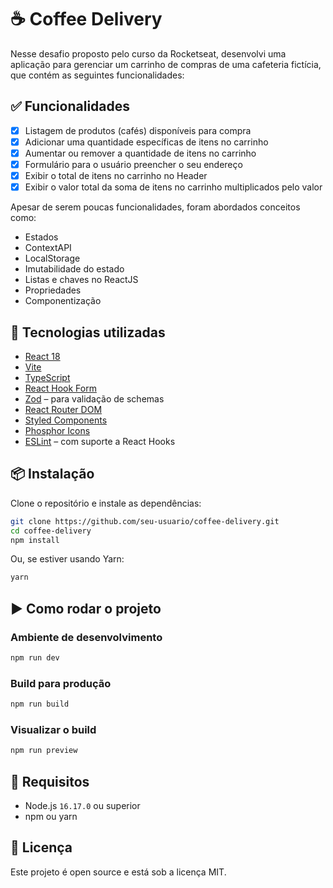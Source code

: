# ☕ Coffee Delivery

Nesse desafio proposto pelo curso da Rocketseat, desenvolvi uma aplicação para gerenciar um carrinho de compras de uma cafeteria fictícia, que contém as seguintes funcionalidades:

## ✅ Funcionalidades

- [x] Listagem de produtos (cafés) disponíveis para compra
- [x] Adicionar uma quantidade específicas de itens no carrinho
- [x] Aumentar ou remover a quantidade de itens no carrinho
- [x] Formulário para o usuário preencher o seu endereço
- [x] Exibir o total de itens no carrinho no Header
- [x] Exibir o valor total da soma de itens no carrinho multiplicados pelo valor

Apesar de serem poucas funcionalidades, foram abordados conceitos como:

- Estados
- ContextAPI
- LocalStorage
- Imutabilidade do estado
- Listas e chaves no ReactJS
- Propriedades
- Componentização

## 🚀 Tecnologias utilizadas

- [React 18](https://reactjs.org/)
- [Vite](https://vitejs.dev/)
- [TypeScript](https://www.typescriptlang.org/)
- [React Hook Form](https://react-hook-form.com/)
- [Zod](https://github.com/colinhacks/zod) – para validação de schemas
- [React Router DOM](https://reactrouter.com/)
- [Styled Components](https://styled-components.com/)
- [Phosphor Icons](https://phosphoricons.com/)
- [ESLint](https://eslint.org/) – com suporte a React Hooks

## 📦 Instalação

Clone o repositório e instale as dependências:

```bash
git clone https://github.com/seu-usuario/coffee-delivery.git
cd coffee-delivery
npm install
```

Ou, se estiver usando Yarn:

```bash
yarn
```

## ▶️ Como rodar o projeto

### Ambiente de desenvolvimento

```bash
npm run dev
```

### Build para produção

```bash
npm run build
```

### Visualizar o build

```bash
npm run preview
```

## 📌 Requisitos

- Node.js `16.17.0` ou superior
- npm ou yarn

## 📝 Licença

Este projeto é open source e está sob a licença MIT.
